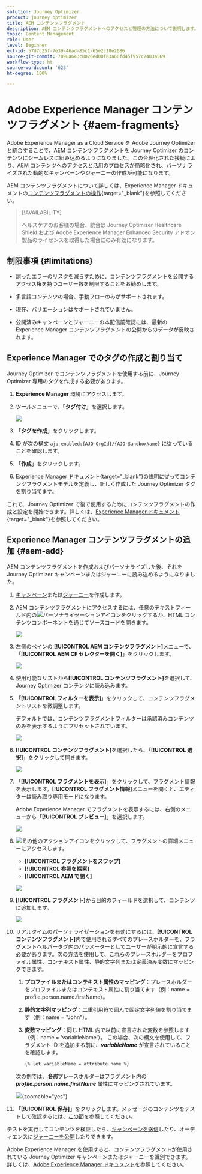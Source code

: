 ```yaml
---
solution: Journey Optimizer
product: journey optimizer
title: AEM コンテンツフラグメント
description: AEM コンテンツフラグメントへのアクセスと管理の方法について説明します。
topic: Content Management
role: User
level: Beginner
exl-id: 57d7c25f-7e39-46ad-85c1-65e2c18e2686
source-git-commit: 7098a643c8026ed00f83a66fd45f957c2403a569
workflow-type: ht
source-wordcount: '623'
ht-degree: 100%

---
```


# Adobe Experience Manager コンテンツフラグメント {#aem-fragments}

Adobe Experience Manager as a Cloud Service を Adobe Journey Optimizer と統合することで、AEM コンテンツフラグメントを Journey Optimizer のコンテンツにシームレスに組み込めるようになりました。この合理化された接続により、AEM コンテンツへのアクセスと活用のプロセスが簡略化され、パーソナライズされた動的なキャンペーンやジャーニーの作成が可能になります。

AEM コンテンツフラグメントについて詳しくは、Experience Manager ドキュメントの[コンテンツフラグメントの操作](https://experienceleague.adobe.com/ja/docs/experience-manager-cloud-service/content/sites/administering/content-fragments/content-fragments-with-journey-optimizer){target="_blank"}を参照してください。

>[!AVAILABILITY]
>
>ヘルスケアのお客様の場合、統合は Journey Optimizer Healthcare Shield および Adobe Experience Manager Enhanced Security アドオン製品のライセンスを取得した場合にのみ有効になります。

## 制限事項 {#limitations}

* 誤ったエラーのリスクを減らすために、コンテンツフラグメントを公開するアクセス権を持つユーザー数を制限することをお勧めします。

* 多言語コンテンツの場合、手動フローのみがサポートされます。

* 現在、バリエーションはサポートされていません。

* 公開済みキャンペーンとジャーニーの本配信前確認には、最新の Experience Manager コンテンツフラグメントの公開からのデータが反映されます。

## Experience Manager でのタグの作成と割り当て

Journey Optimizer でコンテンツフラグメントを使用する前に、Journey Optimizer 専用のタグを作成する必要があります。

1. **Experience Manager** 環境にアクセスします。

1. **ツール**&#x200B;メニューで、「**タグ付け**」を選択します。

   ![](assets/do-not-localize/aem_tag_1.png)

1. 「**タグを作成**」をクリックします。

1. ID が次の構文 `ajo-enabled:{AJO-OrgId}/{AJO-SandboxName}` に従っていることを確認します。

1. 「**作成**」をクリックします。

1. [Experience Manager ドキュメント](https://experienceleague.adobe.com/ja/docs/experience-manager-cloud-service/content/sites/administering/content-fragments/content-fragment-models){target="_blank"}の説明に従ってコンテンツフラグメントモデルを定義し、新しく作成した Journey Optimizer タグを割り当てます。

これで、Journey Optimizer で後で使用するためにコンテンツフラグメントの作成と設定を開始できます。詳しくは、[Experience Manager ドキュメント](https://experienceleague.adobe.com/ja/docs/experience-manager-cloud-service/content/sites/administering/content-fragments/managing){target="_blank"}を参照してください。

## Experience Manager コンテンツフラグメントの追加 {#aem-add}

AEM コンテンツフラグメントを作成およびパーソナライズした後、それを Journey Optimizer キャンペーンまたはジャーニーに読み込めるようになりました。

1. [キャンペーン](../campaigns/create-campaign.md)または[ジャーニー](../building-journeys/journey-gs.md)を作成します。

1. AEM コンテンツフラグメントにアクセスするには、任意のテキストフィールド内の![パーソナライゼーションアイコン](assets/do-not-localize/Smock_PersonalizationField_18_N.svg)をクリックするか、HTML コンテンツコンポーネントを通じてソースコードを開きます。

   ![](assets/aem_campaign_2.png)

1. 左側のペインの **[!UICONTROL AEM コンテンツフラグメント]**&#x200B;メニューで、「**[!UICONTROL AEM CF セレクターを開く]**」をクリックします。

   ![](assets/aem_campaign_3.png)

1. 使用可能なリストから&#x200B;**[!UICONTROL コンテンツフラグメント]**&#x200B;を選択して、Journey Optimizer コンテンツに読み込みます。

1. 「**[!UICONTROL フィルターを表示]**」をクリックして、コンテンツフラグメントリストを微調整します。

   デフォルトでは、コンテンツフラグメントフィルターは承認済みコンテンツのみを表示するようにプリセットされています。

   ![](assets/aem_campaign_4.png)

1. **[!UICONTROL コンテンツフラグメント]**&#x200B;を選択したら、「**[!UICONTROL 選択]**」をクリックして開きます。

   ![](assets/aem_campaign_5.png)

1. 「**[!UICONTROL フラグメントを表示]**」をクリックして、フラグメント情報を表示します。**[!UICONTROL フラグメント情報]**&#x200B;メニューを開くと、エディターは読み取り専用モードになります。

   Adobe Experience Manager でフラグメントを表示するには、右側のメニューから「**[!UICONTROL プレビュー]**」を選択します。

   ![](assets/aem_campaign_7.png)

1. ![その他のアクションアイコン](assets/do-not-localize/Smock_MoreSmallList_18_N.svg)をクリックして、フラグメントの詳細メニューにアクセスします。

   * **[!UICONTROL フラグメントをスワップ]**
   * **[!UICONTROL 参照を探索]**
   * **[!UICONTROL AEM で開く]**

   ![](assets/aem_campaign_8.png)

1. **[!UICONTROL フラグメント]**&#x200B;から目的のフィールドを選択して、コンテンツに追加します。
   <!--
    Note that if you choose to copy the value, any future updates to the Content Fragment will not be reflected in your campaign or journey. However, using dynamic placeholders ensures real-time updates.-->

   ![](assets/aem_campaign_6.png)

1. リアルタイムのパーソナライゼーションを有効にするには、**[!UICONTROL コンテンツフラグメント]**&#x200B;内で使用されるすべてのプレースホルダーを、フラグメントヘルパータグ内のパラメーターとしてユーザーが明示的に宣言する必要があります。次の方法を使用して、これらのプレースホルダーをプロファイル属性、コンテキスト属性、静的文字列または定義済み変数にマッピングできます。

   1. **プロファイルまたはコンテキスト属性のマッピング**：プレースホルダーをプロファイルまたはコンテキスト属性に割り当てます（例：name = profile.person.name.firstName）。

   1. **静的文字列マッピング**：二重引用符で囲んで固定文字列値を割り当てます（例：name = &quot;John&quot;）。

   1. **変数マッピング**：同じ HTML 内で以前に宣言された変数を参照します（例：name = &#39;variableName&#39;）。
この場合、次の構文を使用して、フラグメント ID を追加する前に、**_variableName_** が宣言されていることを確認します。

      ```html
      {% let variableName = attribute name %} 
      ```

   次の例では、**_名前_**&#x200B;プレースホルダーはフラグメント内の **_profile.person.name.firstName_** 属性にマッピングされています。

   ![](assets/aem_campaign_9.png){zoomable="yes"}


1. 「**[!UICONTROL 保存]**」をクリックします。メッセージのコンテンツをテストして確認するには、[この節](../content-management/preview.md)を参照してください。

テストを実行してコンテンツを検証したら、[キャンペーンを送信](../campaigns/review-activate-campaign.md)したり、オーディエンスに[ジャーニーを公開](../building-journeys/publishing-the-journey.md)したりできます。

Adobe Experience Manager を使用すると、コンテンツフラグメントが使用されている Journey Optimizer キャンペーンまたはジャーニーを識別できます。詳しくは、[Adobe Experience Manager ドキュメント](https://experienceleague.adobe.com/ja/docs/experience-manager-cloud-service/content/sites/administering/content-fragments/extension-content-fragment-ajo-external-references)を参照してください。
